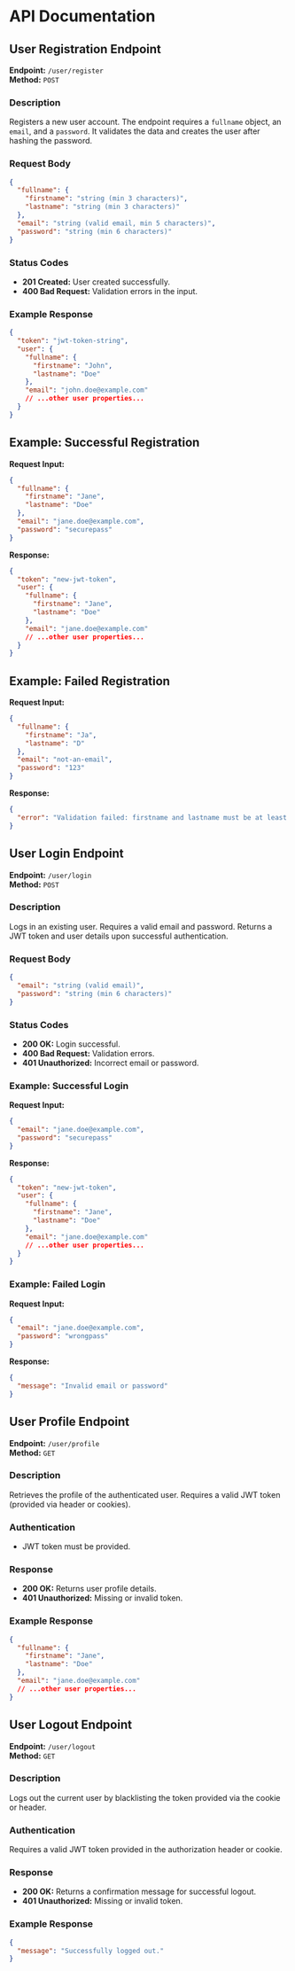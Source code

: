 # API Documentation

## User Registration Endpoint

**Endpoint:** `/user/register`  
**Method:** `POST`

### Description
Registers a new user account. The endpoint requires a `fullname` object, an `email`, and a `password`. It validates the data and creates the user after hashing the password.

### Request Body
```json
{
  "fullname": {
    "firstname": "string (min 3 characters)",
    "lastname": "string (min 3 characters)"
  },
  "email": "string (valid email, min 5 characters)",
  "password": "string (min 6 characters)"
}
```

### Status Codes
- **201 Created:** User created successfully.
- **400 Bad Request:** Validation errors in the input.

### Example Response
```json
{
  "token": "jwt-token-string",
  "user": {
    "fullname": {
      "firstname": "John",
      "lastname": "Doe"
    },
    "email": "john.doe@example.com"
    // ...other user properties...
  }
}
```

## Example: Successful Registration

**Request Input:**
```json
{
  "fullname": {
    "firstname": "Jane",
    "lastname": "Doe"
  },
  "email": "jane.doe@example.com",
  "password": "securepass"
}
```

**Response:**
```json
{
  "token": "new-jwt-token",
  "user": {
    "fullname": {
      "firstname": "Jane",
      "lastname": "Doe"
    },
    "email": "jane.doe@example.com"
    // ...other user properties...
  }
}
```

## Example: Failed Registration

**Request Input:**
```json
{
  "fullname": {
    "firstname": "Ja",
    "lastname": "D"
  },
  "email": "not-an-email",
  "password": "123"
}
```

**Response:**
```json
{
  "error": "Validation failed: firstname and lastname must be at least 3 characters, valid email required, and password must be at least 6 characters."
}
```

## User Login Endpoint

**Endpoint:** `/user/login`  
**Method:** `POST`

### Description
Logs in an existing user. Requires a valid email and password. Returns a JWT token and user details upon successful authentication.

### Request Body
```json
{
  "email": "string (valid email)",
  "password": "string (min 6 characters)"
}
```

### Status Codes
- **200 OK:** Login successful.
- **400 Bad Request:** Validation errors.
- **401 Unauthorized:** Incorrect email or password.

### Example: Successful Login

**Request Input:**
```json
{
  "email": "jane.doe@example.com",
  "password": "securepass"
}
```

**Response:**
```json
{
  "token": "new-jwt-token",
  "user": {
    "fullname": {
      "firstname": "Jane",
      "lastname": "Doe"
    },
    "email": "jane.doe@example.com"
    // ...other user properties...
  }
}
```

### Example: Failed Login

**Request Input:**
```json
{
  "email": "jane.doe@example.com",
  "password": "wrongpass"
}
```

**Response:**
```json
{
  "message": "Invalid email or password"
}
```

## User Profile Endpoint

**Endpoint:** `/user/profile`  
**Method:** `GET`

### Description
Retrieves the profile of the authenticated user. Requires a valid JWT token (provided via header or cookies).

### Authentication
- JWT token must be provided.  

### Response
- **200 OK:** Returns user profile details.
- **401 Unauthorized:** Missing or invalid token.

### Example Response
```json
{
  "fullname": {
    "firstname": "Jane",
    "lastname": "Doe"
  },
  "email": "jane.doe@example.com"
  // ...other user properties...
}
```

## User Logout Endpoint

**Endpoint:** `/user/logout`  
**Method:** `GET`

### Description
Logs out the current user by blacklisting the token provided via the cookie or header.

### Authentication
Requires a valid JWT token provided in the authorization header or cookie.

### Response
- **200 OK:** Returns a confirmation message for successful logout.
- **401 Unauthorized:** Missing or invalid token.

### Example Response
```json
{
  "message": "Successfully logged out."
}
```
